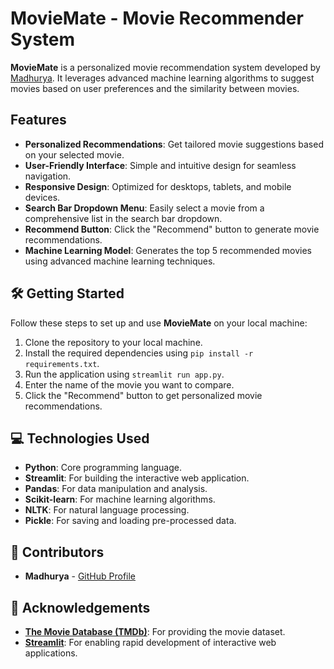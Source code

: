 # MovieMate - Movie Recommender System

**MovieMate** is a personalized movie recommendation system developed by [Madhurya](https://github.com/Madhurya2303). It leverages advanced machine learning algorithms to suggest movies based on user preferences and the similarity between movies.


## Features
- **Personalized Recommendations**: Get tailored movie suggestions based on your selected movie.  
- **User-Friendly Interface**: Simple and intuitive design for seamless navigation.  
- **Responsive Design**: Optimized for desktops, tablets, and mobile devices.  
- **Search Bar Dropdown Menu**: Easily select a movie from a comprehensive list in the search bar dropdown.  
- **Recommend Button**: Click the "Recommend" button to generate movie recommendations.  
- **Machine Learning Model**: Generates the top 5 recommended movies using advanced machine learning techniques.


## 🛠️ Getting Started
Follow these steps to set up and use **MovieMate** on your local machine:

1. Clone the repository to your local machine.
2. Install the required dependencies using `pip install -r requirements.txt`.
3. Run the application using `streamlit run app.py`.
4. Enter the name of the movie you want to compare.
5. Click the "Recommend" button to get personalized movie recommendations.


## 💻 Technologies Used
- **Python**: Core programming language.
- **Streamlit**: For building the interactive web application.
- **Pandas**: For data manipulation and analysis.
- **Scikit-learn**: For machine learning algorithms.
- **NLTK**: For natural language processing.
- **Pickle**: For saving and loading pre-processed data.


## 🤝 Contributors
- **Madhurya** - [GitHub Profile](https://github.com/Madhurya2303)


## 📜 Acknowledgements
- **[The Movie Database (TMDb)](https://www.themoviedb.org/)**: For providing the movie dataset.
- **[Streamlit](https://streamlit.io/)**: For enabling rapid development of interactive web applications.

